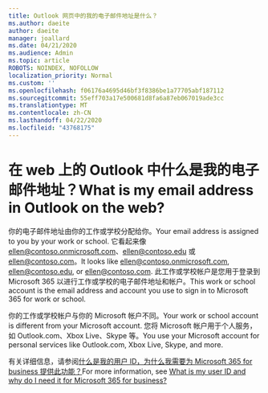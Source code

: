 ```yaml
---
title: Outlook 网页中的我的电子邮件地址是什么？
ms.author: daeite
author: daeite
manager: joallard
ms.date: 04/21/2020
ms.audience: Admin
ms.topic: article
ROBOTS: NOINDEX, NOFOLLOW
localization_priority: Normal
ms.custom: ''
ms.openlocfilehash: f06176a4695d46bf3f8386be1a77705abf187112
ms.sourcegitcommit: 55eff703a17e500681d8fa6a87eb067019ade3cc
ms.translationtype: MT
ms.contentlocale: zh-CN
ms.lasthandoff: 04/22/2020
ms.locfileid: "43768175"
---
```

# <a name="what-is-my-email-address-in-outlook-on-the-web"></a><span data-ttu-id="e6200-102">在 web 上的 Outlook 中什么是我的电子邮件地址？</span><span class="sxs-lookup"><span data-stu-id="e6200-102">What is my email address in Outlook on the web?</span></span>

<span data-ttu-id="e6200-103">你的电子邮件地址由你的工作或学校分配给你。</span><span class="sxs-lookup"><span data-stu-id="e6200-103">Your email address is assigned to you by your work or school.</span></span> <span data-ttu-id="e6200-104">它看起来像 ellen@contoso.onmicrosoft.com、ellen@contoso.edu 或 ellen@contoso.com。</span><span class="sxs-lookup"><span data-stu-id="e6200-104">It looks like ellen@contoso.onmicrosoft.com, ellen@contoso.edu, or ellen@contoso.com.</span></span> <span data-ttu-id="e6200-105">此工作或学校帐户是您用于登录到 Microsoft 365 以进行工作或学校的电子邮件地址和帐户。</span><span class="sxs-lookup"><span data-stu-id="e6200-105">This work or school account is the email address and account you use to sign in to Microsoft 365 for work or school.</span></span>

<span data-ttu-id="e6200-106">你的工作或学校帐户与你的 Microsoft 帐户不同。</span><span class="sxs-lookup"><span data-stu-id="e6200-106">Your work or school account is different from your Microsoft account.</span></span> <span data-ttu-id="e6200-107">您将 Microsoft 帐户用于个人服务，如 Outlook.com、Xbox Live、Skype 等。</span><span class="sxs-lookup"><span data-stu-id="e6200-107">You use your Microsoft account for personal services like Outlook.com, Xbox Live, Skype, and more.</span></span>

<span data-ttu-id="e6200-108">有关详细信息，请参阅[什么是我的用户 ID，为什么我需要为 Microsoft 365 for business 提供此功能？](https://support.office.com/article/37da662b-5da6-4b56-a091-2731b2ecc8b4)</span><span class="sxs-lookup"><span data-stu-id="e6200-108">For more information, see [What is my user ID and why do I need it for Microsoft 365 for business?](https://support.office.com/article/37da662b-5da6-4b56-a091-2731b2ecc8b4)</span></span>